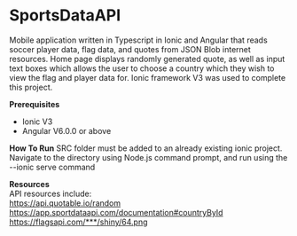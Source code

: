 # SportsDataAPI
Mobile application written in Typescript in Ionic and Angular that reads soccer player data, flag data, and quotes
from JSON Blob internet resources.
Home page displays randomly generated quote, as well as input text boxes which allows the user to choose a country which they wish to view the flag and player data for.
Ionic framework V3 was used to complete this project. 

**Prerequisites**
- Ionic V3
- Angular V6.0.0 or above

**How To Run**
SRC folder must be added to an already existing ionic project. Navigate to the directory using Node.js command prompt, and run using the --ionic serve command

**Resources**
<br>API resources include:
  <br>https://api.quotable.io/random
  <br>https://app.sportdataapi.com/documentation#countryById
  <br>https://flagsapi.com/***/shiny/64.png
